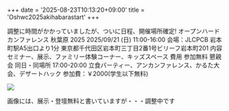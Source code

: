 +++
date = '2025-08-23T10:13:20+09:00'
title = 'Oshwc2025akihabarastart'
+++


調整に時間がかかっていましたが、ついに日程、開催場所確定!
オープンハードカンファレンス  秋葉原 2025
2025/09/21  (日)  11:00-16:00
会場：JLCPCB
岩本町駅A5出口より1分
東京都千代田区岩本町三丁目2番1号ビリーフ岩本町201
内容
セミナー、展示、ファミリー体験コーナー、キッズスペース
費用
参加無料
懇親会
同日・同場所 17:00-20:00
立食パーティー、アンカンファレンス、かるた大会、デザートハック
参加費：￥2000(学生以下無料)

![](../images/oshwc2025akihabarastart.png)

画像には、展示・登壇無料と書いていますが・・・調整中です
